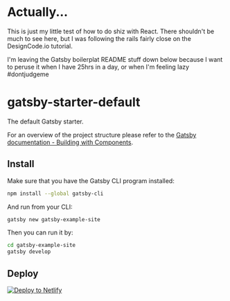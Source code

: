 # Actually...
This is just my little test of how to do shiz with React.  There shouldn't be much to see here, but I was following the rails fairly close on the DesignCode.io tutorial.

I'm leaving the Gatsby boilerplat README stuff down below because I want to peruse it when I have 25hrs in a day, or when I'm feeling lazy #dontjudgeme



# gatsby-starter-default
The default Gatsby starter.

For an overview of the project structure please refer to the [Gatsby documentation - Building with Components](https://www.gatsbyjs.org/docs/building-with-components/).

## Install

Make sure that you have the Gatsby CLI program installed:
```sh
npm install --global gatsby-cli
```

And run from your CLI:
```sh
gatsby new gatsby-example-site
```

Then you can run it by:
```sh
cd gatsby-example-site
gatsby develop
```

## Deploy

[![Deploy to Netlify](https://www.netlify.com/img/deploy/button.svg)](https://app.netlify.com/start/deploy?repository=https://github.com/gatsbyjs/gatsby-starter-default)

